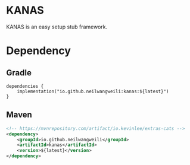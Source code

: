 # KANAS
KANAS is an easy setup stub framework.

# Dependency
## Gradle
~~~shell
dependencies {
    implementation("io.github.neilwangweili:kanas:${latest}")
}
~~~

## Maven
~~~xml
<!-- https://mvnrepository.com/artifact/io.kevinlee/extras-cats -->
<dependency>
    <groupId>io.github.neilwangweili</groupId>
    <artifactId>kanas</artifactId>
    <version>${latest}</version>
</dependency>
~~~
